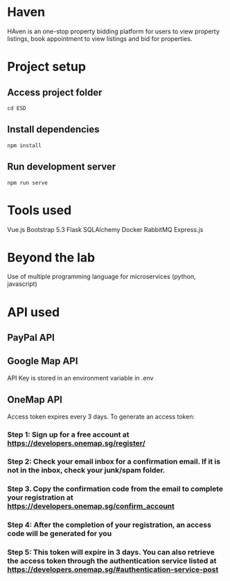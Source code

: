 # Haven
HAven is an one-stop property bidding platform for users to view property listings, book appointment to view listings and bid for properties.

# Project setup
## Access project folder
```
cd ESD
```

## Install dependencies
```
npm install
```

## Run development server
```
npm run serve
```

# Tools used
Vue.js
Bootstrap 5.3
Flask
SQLAlchemy
Docker
RabbitMQ
Express.js


# Beyond the lab
Use of multiple programming language for microservices (python, javascript)


# API used

## PayPal API

## Google Map API
API Key is stored in an environment variable in .env

## OneMap API
Access token expires every 3 days. To generate an access token:

### Step 1: Sign up for a free account at https://developers.onemap.sg/register/
### Step 2: Check your email inbox for a confirmation email. If it is not in the inbox, check your junk/spam folder.
### Step 3. Copy the confirmation code from the email to complete your registration at https://developers.onemap.sg/confirm_account
### Step 4: After the completion of your registration, an access code will be generated for you
### Step 5: This token will expire in 3 days. You can also retrieve the access token through the authentication service listed at https://developers.onemap.sg/#authentication-service-post


